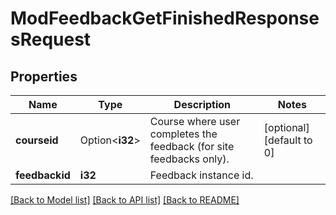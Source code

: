 # ModFeedbackGetFinishedResponsesRequest

## Properties

Name | Type | Description | Notes
------------ | ------------- | ------------- | -------------
**courseid** | Option<**i32**> | Course where user completes the feedback (for site feedbacks only). | [optional][default to 0]
**feedbackid** | **i32** | Feedback instance id. | 

[[Back to Model list]](../README.md#documentation-for-models) [[Back to API list]](../README.md#documentation-for-api-endpoints) [[Back to README]](../README.md)


